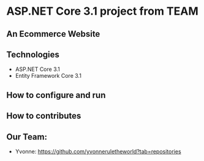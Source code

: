 # ASP.NET Core 3.1 project from TEAM
## An Ecommerce Website
## Technologies
- ASP.NET Core 3.1
- Entity Framework Core 3.1
## How to configure and run
## How to contributes
## Our Team:
- Yvonne: https://github.com/yvonneruletheworld?tab=repositories